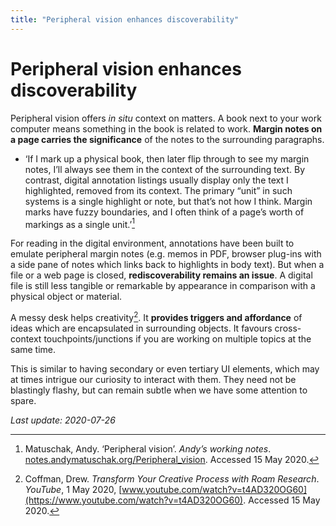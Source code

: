 ```yaml
---
title: "Peripheral vision enhances discoverability"
---
```


# Peripheral vision enhances discoverability

Peripheral vision offers _in situ_ context on matters. A book next to your work computer means something in the book is related to work. **Margin notes on a page carries the significance** of the notes to the surrounding paragraphs.

- ‘If I mark up a physical book, then later flip through to see my margin notes, I’ll always see them in the context of the surrounding text. By contrast, digital annotation listings usually display only the text I highlighted, removed from its context. The primary “unit” in such systems is a single highlight or note, but that’s not how I think. Margin marks have fuzzy boundaries, and I often think of a page’s worth of markings as a single unit.’[^1]

For reading in the digital environment, annotations have been built to emulate peripheral margin notes (e.g. memos in PDF, browser plug-ins with a side pane of notes which links back to highlights in body text). But when a file or a web page is closed, **rediscoverability remains an issue**. A digital file is still less tangible or remarkable by appearance in comparison with a physical object or material.

A messy desk helps creativity[^2]. It **provides triggers and affordance** of ideas which are encapsulated in surrounding objects. It favours cross-context touchpoints/junctions if you are working on multiple topics at the same time.

This is similar to having secondary or even tertiary UI elements, which may at times intrigue our curiosity to interact with them. They need not be blastingly flashy, but can remain subtle when we have some attention to spare.

*Last update: 2020-07-26*

[^1]: Matuschak, Andy. ‘Peripheral vision’. _Andyʼs working notes_. [notes.andymatuschak.org/Peripheral_vision](https://notes.andymatuschak.org/Peripheral_vision). Accessed 15 May 2020.
[^2]: Coffman, Drew. _Transform Your Creative Process with Roam Research_. _YouTube_, 1 May 2020, [www.youtube.com/watch?v=t4AD320OG60](https://www.youtube.com/watch?v=t4AD320OG60). Accessed 15 May 2020.